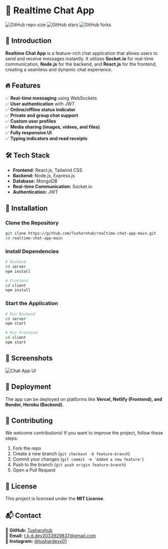 # 🚀 Realtime Chat App

![GitHub repo size](https://img.shields.io/github/repo-size/Tusharxhub/realtime-chat-app-main?style=for-the-badge)
![GitHub stars](https://img.shields.io/github/stars/Tusharxhub/realtime-chat-app-main?style=for-the-badge)
![GitHub forks](https://img.shields.io/github/forks/Tusharxhub/realtime-chat-app-main?style=for-the-badge)

## 🌟 Introduction
**Realtime Chat App** is a feature-rich chat application that allows users to send and receive messages instantly. It utilizes **Socket.io** for real-time communication, **Node.js** for the backend, and **React.js** for the frontend, creating a seamless and dynamic chat experience.

## 🔥 Features
✅ **Real-time messaging** using WebSockets  
✅ **User authentication** with JWT  
✅ **Online/offline status indicator**  
✅ **Private and group chat support**  
✅ **Custom user profiles**  
✅ **Media sharing (images, videos, and files)**  
✅ **Fully responsive UI**  
✅ **Typing indicators and read receipts**  

## 🛠️ Tech Stack
- **Frontend:** React.js, Tailwind CSS
- **Backend:** Node.js, Express.js
- **Database:** MongoDB
- **Real-time Communication:** Socket.io
- **Authentication:** JWT

## 🎯 Installation
### Clone the Repository
```bash
git clone https://github.com/Tusharxhub/realtime-chat-app-main.git
cd realtime-chat-app-main
```
### Install Dependencies
```bash
# Backend
cd server
npm install

# Frontend
cd client
npm install
```
### Start the Application
```bash
# Run Backend
cd server
npm start

# Run Frontend
cd client
npm start
```

## 📸 Screenshots
![Chat App UI](https://via.placeholder.com/800x400.png?text=Screenshot+Coming+Soon)

## 🚀 Deployment
The app can be deployed on platforms like **Vercel, Netlify (Frontend), and Render, Heroku (Backend)**.

## 🤝 Contributing
We welcome contributions! If you want to improve the project, follow these steps:
1. Fork the repo
2. Create a new branch (`git checkout -b feature-branch`)
3. Commit your changes (`git commit -m 'Added a new feature'`)
4. Push to the branch (`git push origin feature-branch`)
5. Open a Pull Request

## 📄 License
This project is licensed under the **MIT License**.

## 📬 Contact
🔗 **GitHub:** [Tusharxhub](https://github.com/Tusharxhub)  
📧 **Email:** t.k.d.dey2033929837@gmail.com  
📱 **Instagram:** [@tushardevx01](https://www.instagram.com/tushardevx01/)

